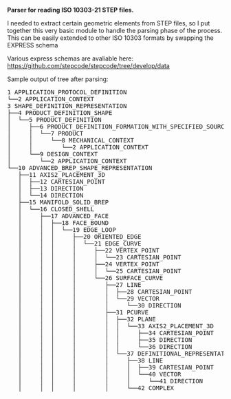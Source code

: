 <b>Parser for reading ISO 10303-21 STEP files. </b>

I needed to extract certain geometric elements from STEP files, so I put together this very basic module to handle the parsing phase of the process.
This can be easily extended to other ISO 10303 formats by swapping the EXPRESS schema

Various express schemas are avaliable here: https://github.com/stepcode/stepcode/tree/develop/data


Sample output of tree after parsing:

<pre>
1 APPLICATION_PROTOCOL_DEFINITION
└──2 APPLICATION_CONTEXT
3 SHAPE_DEFINITION_REPRESENTATION
├──4 PRODUCT_DEFINITION_SHAPE
│  └──5 PRODUCT_DEFINITION
│     ├──6 PRODUCT_DEFINITION_FORMATION_WITH_SPECIFIED_SOURCE
│     │  └──7 PRODUCT
│     │     └──8 MECHANICAL_CONTEXT
│     │        └──2 APPLICATION_CONTEXT
│     └──9 DESIGN_CONTEXT
│        └──2 APPLICATION_CONTEXT
└──10 ADVANCED_BREP_SHAPE_REPRESENTATION
   ├──11 AXIS2_PLACEMENT_3D
   │  ├──12 CARTESIAN_POINT
   │  ├──13 DIRECTION
   │  └──14 DIRECTION
   ├──15 MANIFOLD_SOLID_BREP
   │  └──16 CLOSED_SHELL
   │     ├──17 ADVANCED_FACE
   │     │  ├──18 FACE_BOUND
   │     │  │  └──19 EDGE_LOOP
   │     │  │     ├──20 ORIENTED_EDGE
   │     │  │     │  └──21 EDGE_CURVE
   │     │  │     │     ├──22 VERTEX_POINT
   │     │  │     │     │  └──23 CARTESIAN_POINT
   │     │  │     │     ├──24 VERTEX_POINT
   │     │  │     │     │  └──25 CARTESIAN_POINT
   │     │  │     │     └──26 SURFACE_CURVE
   │     │  │     │        ├──27 LINE
   │     │  │     │        │  ├──28 CARTESIAN_POINT
   │     │  │     │        │  └──29 VECTOR
   │     │  │     │        │     └──30 DIRECTION
   │     │  │     │        ├──31 PCURVE
   │     │  │     │        │  ├──32 PLANE
   │     │  │     │        │  │  └──33 AXIS2_PLACEMENT_3D
   │     │  │     │        │  │     ├──34 CARTESIAN_POINT
   │     │  │     │        │  │     ├──35 DIRECTION
   │     │  │     │        │  │     └──36 DIRECTION
   │     │  │     │        │  └──37 DEFINITIONAL_REPRESENTATION
   │     │  │     │        │     ├──38 LINE
   │     │  │     │        │     │  ├──39 CARTESIAN_POINT
   │     │  │     │        │     │  └──40 VECTOR
   │     │  │     │        │     │     └──41 DIRECTION
   │     │  │     │        │     └──42 COMPLEX
   </pre>
